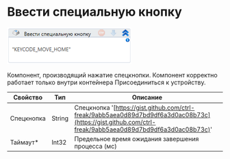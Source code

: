 # Ввести специальную кнопку

![](<../../../.gitbook/assets/image (251).png>)

Компонент, производящий нажатие спецкнопки. Компонент корректно работает только внутри контейнера Присоединиться к устройству.

| Свойство   | Тип    | Описание                                                                                                                                                |
| ---------- | ------ | ------------------------------------------------------------------------------------------------------------------------------------------------------- |
| Спецкнопка | String | Спецкнопка '[https://gist.github.com/ctrl-freak/9abb5aea0d89d7bd9df6a3d0ac08b73c](https://gist.github.com/ctrl-freak/9abb5aea0d89d7bd9df6a3d0ac08b73c)' |
| Таймаут\*  | Int32  | Предельное время ожидания завершения процесса (мс)                                                                                                      |

